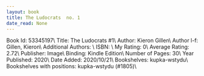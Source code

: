 ```yaml
---
layout: book
title: The Ludocrats  no. 1
date_read: None
---
```


Book Id: 53345197\ 
Title: The Ludocrats #1\ 
Author: Kieron Gillen\ 
Author l-f: Gillen, Kieron\ 
Additional Authors: \ 
ISBN: \ 
My Rating: 0\ 
Average Rating: 2.72\ 
Publisher: Image\ 
Binding: Kindle Edition\ 
Number of Pages: 30\ 
Year Published: 2020\ 
Date Added: 2020/10/21\ 
Bookshelves: kupka-wstydu\ 
Bookshelves with positions: kupka-wstydu (#1805)\ 

